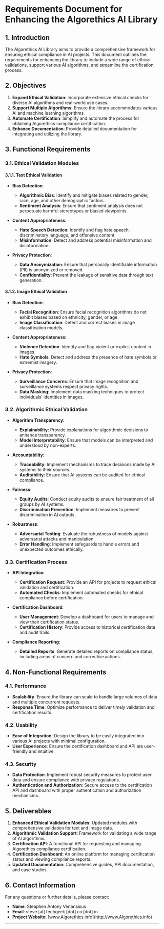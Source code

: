 
# Requirements Document for Enhancing the Algorethics AI Library

## 1. Introduction

The Algorethics AI Library aims to provide a comprehensive framework for ensuring ethical compliance in AI projects. This document outlines the requirements for enhancing the library to include a wide range of ethical validations, support various AI algorithms, and streamline the certification process.

## 2. Objectives

1. **Expand Ethical Validation**: Incorporate extensive ethical checks for diverse AI algorithms and real-world use cases.
2. **Support Multiple Algorithms**: Ensure the library accommodates various AI and machine learning algorithms.
3. **Automate Certification**: Simplify and automate the process for obtaining Algorethics compliance certification.
4. **Enhance Documentation**: Provide detailed documentation for integrating and utilizing the library.

## 3. Functional Requirements

### 3.1. Ethical Validation Modules

#### 3.1.1. Text Ethical Validation

- **Bias Detection**:
  - **Algorithmic Bias**: Identify and mitigate biases related to gender, race, age, and other demographic factors.
  - **Sentiment Analysis**: Ensure that sentiment analysis does not perpetuate harmful stereotypes or biased viewpoints.

- **Content Appropriateness**:
  - **Hate Speech Detection**: Identify and flag hate speech, discriminatory language, and offensive content.
  - **Misinformation**: Detect and address potential misinformation and disinformation.

- **Privacy Protection**:
  - **Data Anonymization**: Ensure that personally identifiable information (PII) is anonymized or removed.
  - **Confidentiality**: Prevent the leakage of sensitive data through text generation.

#### 3.1.2. Image Ethical Validation

- **Bias Detection**:
  - **Facial Recognition**: Ensure facial recognition algorithms do not exhibit biases based on ethnicity, gender, or age.
  - **Image Classification**: Detect and correct biases in image classification models.

- **Content Appropriateness**:
  - **Violence Detection**: Identify and flag violent or explicit content in images.
  - **Hate Symbols**: Detect and address the presence of hate symbols or extremist imagery.

- **Privacy Protection**:
  - **Surveillance Concerns**: Ensure that image recognition and surveillance systems respect privacy rights.
  - **Data Masking**: Implement data masking techniques to protect individuals' identities in images.

### 3.2. Algorithmic Ethical Validation

- **Algorithm Transparency**:
  - **Explainability**: Provide explanations for algorithmic decisions to enhance transparency.
  - **Model Interpretability**: Ensure that models can be interpreted and understood by non-experts.

- **Accountability**:
  - **Traceability**: Implement mechanisms to trace decisions made by AI systems to their sources.
  - **Auditability**: Ensure that AI systems can be audited for ethical compliance.

- **Fairness**:
  - **Equity Audits**: Conduct equity audits to ensure fair treatment of all groups by AI systems.
  - **Discrimination Prevention**: Implement measures to prevent discrimination in AI outputs.

- **Robustness**:
  - **Adversarial Testing**: Evaluate the robustness of models against adversarial attacks and manipulation.
  - **Error Handling**: Implement safeguards to handle errors and unexpected outcomes ethically.

### 3.3. Certification Process

- **API Integration**:
  - **Certification Request**: Provide an API for projects to request ethical validation and certification.
  - **Automated Checks**: Implement automated checks for ethical compliance before certification.

- **Certification Dashboard**:
  - **User Management**: Develop a dashboard for users to manage and view their certification status.
  - **Certification History**: Provide access to historical certification data and audit trails.

- **Compliance Reporting**:
  - **Detailed Reports**: Generate detailed reports on compliance status, including areas of concern and corrective actions.

## 4. Non-Functional Requirements

### 4.1. Performance

- **Scalability**: Ensure the library can scale to handle large volumes of data and multiple concurrent requests.
- **Response Time**: Optimize performance to deliver timely validation and certification results.

### 4.2. Usability

- **Ease of Integration**: Design the library to be easily integrated into various AI projects with minimal configuration.
- **User Experience**: Ensure the certification dashboard and API are user-friendly and intuitive.

### 4.3. Security

- **Data Protection**: Implement robust security measures to protect user data and ensure compliance with privacy regulations.
- **Authentication and Authorization**: Secure access to the certification API and dashboard with proper authentication and authorization mechanisms.

## 5. Deliverables

1. **Enhanced Ethical Validation Modules**: Updated modules with comprehensive validation for text and image data.
2. **Algorithmic Validation Support**: Framework for validating a wide range of AI algorithms.
3. **Certification API**: A functional API for requesting and managing Algorethics compliance certification.
4. **Certification Dashboard**: An online platform for managing certification status and viewing compliance reports.
5. **Updated Documentation**: Comprehensive guides, API documentation, and case studies.


## 6. Contact Information

For any questions or further details, please contact:

- **Name**: Steaphen Antony Venansious
- **Email**: steve [at] techgeek [dot] co [dot] in
- **Project Website**: [www.Algorethics.info](http://www.Algorethics.info)

---

